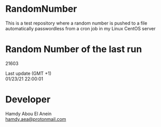 # RandomNumber    
This is a test repository where a random number is pushed to a file automatically passwordless from a cron job in my Linux CentOS server    
# Random Number of the last run   
21603
      
Last update (GMT +1)    
01/23/21 22:00:01
# Developer    
Hamdy Abou El Anein   
hamdy.aea@protonmail.com
